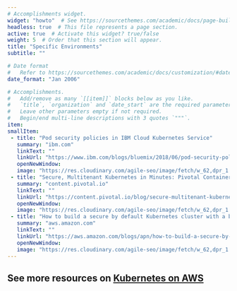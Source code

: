 ```yaml
---
# Accomplishments widget.
widget: "howto"  # See https://sourcethemes.com/academic/docs/page-builder/
headless: true  # This file represents a page section.
active: true  # Activate this widget? true/false
weight: 5  # Order that this section will appear.
title: "Specific Environments"
subtitle: ""

# Date format
#   Refer to https://sourcethemes.com/academic/docs/customization/#date-format
date_format: "Jan 2006"

# Accomplishments.
#   Add/remove as many `[[item]]` blocks below as you like.
#   `title`, `organization` and `date_start` are the required parameters.
#   Leave other parameters empty if not required.
#   Begin/end multi-line descriptions with 3 quotes `"""`.
item:
smallItem: 
 - title: "Pod security policies in IBM Cloud Kubernetes Service"
   summary: "ibm.com"
   linkText: ""
   linkUrl: "https://www.ibm.com/blogs/bluemix/2018/06/pod-security-policies-ibm-cloud-kubernetes-service/"
   openNewWindow: 
   image: "https://res.cloudinary.com/agile-seo/image/fetch/w_62,dpr_1.0,d_blank_am8gzx.png/https%3A%2F%2Flogo.clearbit.com%2Fibm.com%3Fsize%3D250"
 - title: "Secure, Multitenant Kubernetes in Minutes: Pivotal Container Service Goes GA"
   summary: "content.pivotal.io"
   linkText: ""
   linkUrl: "https://content.pivotal.io/blog/secure-multitenant-kubernetes-in-minutes-pivotal-container-service-goes-ga"
   openNewWindow: 
   image: "https://res.cloudinary.com/agile-seo/image/fetch/w_62,dpr_1.0,d_blank_am8gzx.png/https%3A%2F%2Flogo.clearbit.com%2Fmedium.com%3Fsize%3D250"
 - title: "How to build a secure by default Kubernetes cluster with a basic CI/CD pipeline on AWS"
   summary: "aws.amazon.com"
   linkText: ""
   linkUrl: "https://aws.amazon.com/blogs/apn/how-to-build-a-secure-by-default-kubernetes-cluster-with-basic-cicd-pipeline-on-aws/"
   openNewWindow: 
   image: "https://res.cloudinary.com/agile-seo/image/fetch/w_62,dpr_1.0,d_blank_am8gzx.png/https%3A%2F%2Flogo.clearbit.com%2Faws.amazon.com%3Fsize%3D250"
---
```

## See more resources on [Kubernetes on AWS](/display/containers/Kubernetes+on+AW)
